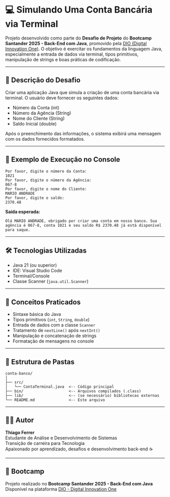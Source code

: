 # 💻 Simulando Uma Conta Bancária via Terminal

Projeto desenvolvido como parte do **Desafio de Projeto** do **Bootcamp Santander 2025 - Back-End com Java**, promovido pela [DIO (Digital Innovation One)](https://www.dio.me/). O objetivo é exercitar os fundamentos da linguagem Java, especialmente a entrada de dados via terminal, tipos primitivos, manipulação de strings e boas práticas de codificação.

---

## 📘 Descrição do Desafio

Criar uma aplicação Java que simula a criação de uma conta bancária via terminal. O usuário deve fornecer os seguintes dados:

- Número da Conta (int)
- Número da Agência (String)
- Nome do Cliente (String)
- Saldo Inicial (double)

Após o preenchimento das informações, o sistema exibirá uma mensagem com os dados fornecidos formatados.

---

## 📌 Exemplo de Execução no Console

```
Por favor, digite o número da Conta:
1021
Por favor, digite o número da Agência:
067-8
Por favor, digite o nome do Cliente:
MARIO ANDRADE
Por favor, digite o saldo:
2370.48
```

**Saída esperada:**

```
Olá MARIO ANDRADE, obrigado por criar uma conta em nosso banco. Sua agência é 067-8, conta 1021 e seu saldo R$ 2370.48 já está disponível para saque.
```

---

## 🛠️ Tecnologias Utilizadas

- Java 21 (ou superior)
- IDE: Visual Studio Code
- Terminal/Console
- Classe Scanner (`java.util.Scanner`)

---

## 🧠 Conceitos Praticados

- Sintaxe básica do Java
- Tipos primitivos (`int`, `String`, `double`)
- Entrada de dados com a classe `Scanner`
- Tratamento de `nextLine()` após `nextInt()`
- Manipulação e concatenação de strings
- Formatação de mensagens no console

---

## 📂 Estrutura de Pastas

```
conta-banco/
│
├── src/
│   └── ContaTerminal.java  <-- Código principal
├── bin/                    <-- Arquivos compilados (.class)
├── lib/                    <-- (se necessário) bibliotecas externas
└── README.md               <-- Este arquivo
```

---

## 🧑‍💻 Autor

**Thiago Ferrer**  
Estudante de Análise e Desenvolvimento de Sistemas  
Transição de carreira para Tecnologia  
Apaixonado por aprendizado, desafios e desenvolvimento back-end ☕

---

## 🔗 Bootcamp

Projeto realizado no **Bootcamp Santander 2025 - Back-End com Java**  
Disponível na plataforma [DIO - Digital Innovation One](https://www.dio.me/)

